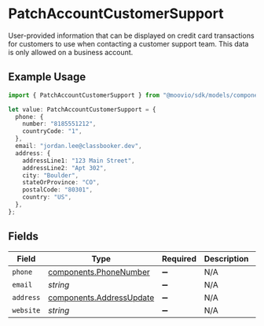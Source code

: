# PatchAccountCustomerSupport

User-provided information that can be displayed on credit card transactions for customers to use when
contacting a customer support team. This data is only allowed on a business account.

## Example Usage

```typescript
import { PatchAccountCustomerSupport } from "@moovio/sdk/models/components";

let value: PatchAccountCustomerSupport = {
  phone: {
    number: "8185551212",
    countryCode: "1",
  },
  email: "jordan.lee@classbooker.dev",
  address: {
    addressLine1: "123 Main Street",
    addressLine2: "Apt 302",
    city: "Boulder",
    stateOrProvince: "CO",
    postalCode: "80301",
    country: "US",
  },
};
```

## Fields

| Field                                                                | Type                                                                 | Required                                                             | Description                                                          | Example                                                              |
| -------------------------------------------------------------------- | -------------------------------------------------------------------- | -------------------------------------------------------------------- | -------------------------------------------------------------------- | -------------------------------------------------------------------- |
| `phone`                                                              | [components.PhoneNumber](../../models/components/phonenumber.md)     | :heavy_minus_sign:                                                   | N/A                                                                  |                                                                      |
| `email`                                                              | *string*                                                             | :heavy_minus_sign:                                                   | N/A                                                                  | jordan.lee@classbooker.dev                                           |
| `address`                                                            | [components.AddressUpdate](../../models/components/addressupdate.md) | :heavy_minus_sign:                                                   | N/A                                                                  |                                                                      |
| `website`                                                            | *string*                                                             | :heavy_minus_sign:                                                   | N/A                                                                  |                                                                      |